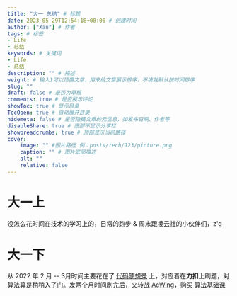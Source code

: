 ```yaml
---
title: "大一 总结" # 标题
date: 2023-05-29T12:54:18+08:00 # 创建时间
author: ["Xan"] # 作者
tags: # 标签
- Life 
- 总结
keywords: # 关键词
- Life 
- 总结
description: "" # 描述
weight: # 输入1可以顶置文章，用来给文章展示排序，不填就默认按时间排序
slug: ""
draft: false # 是否为草稿
comments: true # 是否展示评论
showToc: true # 显示目录
TocOpen: true # 自动展开目录
hidemeta: false # 是否隐藏文章的元信息，如发布日期、作者等
disableShare: true # 底部不显示分享栏
showbreadcrumbs: true # 顶部显示当前路径
cover:
    image: "" #图片路径 例：posts/tech/123/picture.png
    caption: "" # 图片底部描述
    alt: ""
    relative: false
---
```


# 大一上
没怎么花时间在技术的学习上的，日常的跑步 & 周末跟凌云社的小伙伴们，z'g
# 大一下
从 2022 年 2 月 -- 3月时间主要花在了 [代码随想录](https://www.programmercarl.com/) 上，对应着在**力扣**上刷题，对算法算是稍稍入了门。发两个月时间刷完后，又转战 [AcWing](https://www.acwing.com/user/myspace/activity/182463/)，购买 [算法基础课]()